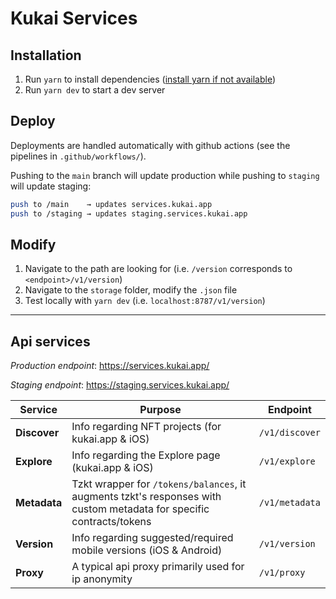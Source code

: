 # Kukai Services

## Installation

1. Run `yarn` to install dependencies ([install yarn if not available](https://yarnpkg.com/getting-started/install)) 
2. Run `yarn dev` to start a dev server

## Deploy

Deployments are handled automatically with github actions (see the pipelines in `.github/workflows/`). 

Pushing to the `main` branch will update production while pushing to `staging` will update staging:
```perl
push to /main    → updates services.kukai.app
push to /staging → updates staging.services.kukai.app
```

## Modify

1. Navigate to the path are looking for (i.e. `/version` corresponds to `<endpoint>/v1/version`)
2. Navigate to the `storage` folder, modify the `.json` file
3. Test locally with `yarn dev` (i.e. `localhost:8787/v1/version`)

--- 
## Api services
*Production endpoint*: https://services.kukai.app/

*Staging endpoint*: https://staging.services.kukai.app/

| Service  | Purpose | Endpoint |
| ------------- | ------------- | ------------- |
| **Discover**  | Info regarding NFT projects (for kukai.app & iOS)  | `/v1/discover` |
| **Explore**   | Info regarding the Explore page (kukai.app & iOS)  | `/v1/explore` |
| **Metadata**  | Tzkt wrapper for `/tokens/balances`, it augments tzkt's responses with custom metadata for specific contracts/tokens  | `/v1/metadata` |
| **Version**   | Info regarding suggested/required mobile versions (iOS & Android)  | `/v1/version` |
| **Proxy**     | A typical api proxy primarily used for ip anonymity  | `/v1/proxy` |


